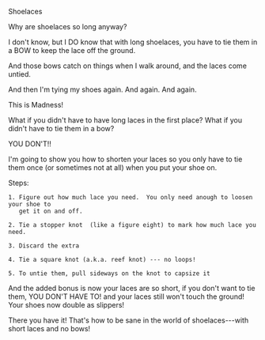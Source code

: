 Shoelaces

Why are shoelaces so long anyway?

I don't know, but I DO know that with long shoelaces, you have to tie them in a BOW to
keep the lace off the ground.

And those bows catch on things when I walk around, and the laces come untied.

And then I'm tying my shoes again. And again. And again.

This is Madness!

What if you didn't have to have long laces in the first place?  What if you didn't have to tie them in a
bow?

YOU DON'T!!

I'm going to show you how to shorten your laces so you only have to tie them once (or
sometimes not at all) when you put your shoe on.

Steps:

    1. Figure out how much lace you need.  You only need anough to loosen your shoe to
       get it on and off.

    2. Tie a stopper knot  (like a figure eight) to mark how much lace you need.

    3. Discard the extra

    4. Tie a square knot (a.k.a. reef knot) --- no loops!

    5. To untie them, pull sideways on the knot to capsize it

And the added bonus is now your laces are so short, if you don't want to tie them, YOU
DON'T HAVE TO! and your laces still won't touch the ground! Your shoes now double as slippers!

There you have it! That's how to be sane in the world of shoelaces---with short laces
and no bows!

